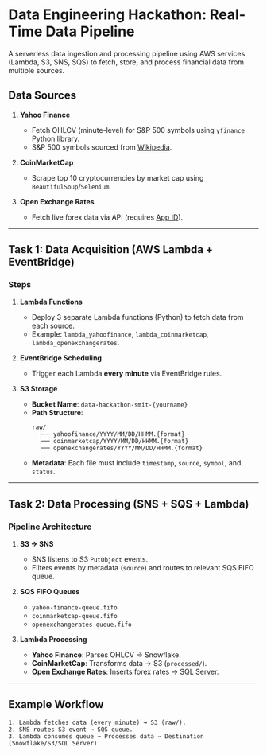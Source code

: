 # Data Engineering Hackathon: Real-Time Data Pipeline

A serverless data ingestion and processing pipeline using AWS services (Lambda, S3, SNS, SQS) to fetch, store, and process financial data from multiple sources.

## Data Sources
1. **Yahoo Finance**  
   - Fetch OHLCV (minute-level) for S&P 500 symbols using `yfinance` Python library.  
   - S&P 500 symbols sourced from [Wikipedia](https://en.wikipedia.org/wiki/List_of_S%26P_500_companies).  

2. **CoinMarketCap**  
   - Scrape top 10 cryptocurrencies by market cap using `BeautifulSoup`/`Selenium`.  

3. **Open Exchange Rates**  
   - Fetch live forex data via API (requires [App ID](https://openexchangerates.org/)).

---

## Task 1: Data Acquisition (AWS Lambda + EventBridge)
### Steps
1. **Lambda Functions**  
   - Deploy 3 separate Lambda functions (Python) to fetch data from each source.  
   - Example: `lambda_yahoofinance`, `lambda_coinmarketcap`, `lambda_openexchangerates`.  

2. **EventBridge Scheduling**  
   - Trigger each Lambda **every minute** via EventBridge rules.  

3. **S3 Storage**  
   - **Bucket Name**: `data-hackathon-smit-{yourname}`  
   - **Path Structure**:  
     ```
     raw/
       ├── yahoofinance/YYYY/MM/DD/HHMM.{format}  
       ├── coinmarketcap/YYYY/MM/DD/HHMM.{format}  
       └── openexchangerates/YYYY/MM/DD/HHMM.{format}  
     ```  
   - **Metadata**: Each file must include `timestamp`, `source`, `symbol`, and `status`.  

---

## Task 2: Data Processing (SNS + SQS + Lambda)
### Pipeline Architecture
1. **S3 → SNS**  
   - SNS listens to S3 `PutObject` events.  
   - Filters events by metadata (`source`) and routes to relevant SQS FIFO queue.  

2. **SQS FIFO Queues**  
   - `yahoo-finance-queue.fifo`  
   - `coinmarketcap-queue.fifo`  
   - `openexchangerates-queue.fifo`  

3. **Lambda Processing**  
   - **Yahoo Finance**: Parses OHLCV → Snowflake.  
   - **CoinMarketCap**: Transforms data → S3 (`processed/`).  
   - **Open Exchange Rates**: Inserts forex rates → SQL Server.  

---

## Example Workflow
```plaintext
1. Lambda fetches data (every minute) → S3 (raw/).  
2. SNS routes S3 event → SQS queue.  
3. Lambda consumes queue → Processes data → Destination (Snowflake/S3/SQL Server).  